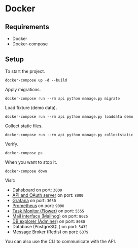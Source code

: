 # Docker

## Requirements

- Docker
- Docker-compose

## Setup

To start the project.

```shell
docker-compose up -d --build
```

Apply migrations.

```shell
docker-compose run --rm api python manage.py migrate
```

Load fixture (demo data).

```shell
docker-compose run --rm api python manage.py loaddata demo
```

Collect static files.

```shell
docker-compose run --rm api python manage.py collectstatic
```

Verify.

```shell
docker-compose ps
```

When you want to stop it.

```shell
docker-compose down
```

Visit:

* [Dahsboard](http://localhost:3000/) on port: `3000`
* [API and OAuth server](http://localhost:8000/api/) on port: `8000`
* [Grafana](http://localhost:3030/) on port: `3030`
* [Prometheus](http://localhost:9090/) on port: `9090`
* [Task Monitor (Flower)](http://localhost:5555/) on port: `5555`
* [Mail interface (Mailhog)](http://localhost:8025/) on port: `8025`
* [DB explorer (Adminer)](http://localhost:8080/) on port: `8080`
* Database (PostgreSQL) on port: `5432`
* Message Broker (Redis) on port: `6379`

You can also use the CLI to communicate with the API.
